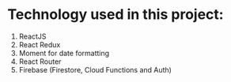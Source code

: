 # Technology used in this project:

1. ReactJS
2. React Redux
3. Moment for date formatting
4. React Router
5. Firebase (Firestore, Cloud Functions and Auth)

